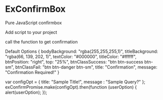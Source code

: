 # ExConfirmBox
Pure JavaScript confirmbox

Add script to your project
<script src="exConfirm.js"></script>

call the function to get confirmation

Default Options
{
    bodyBackground: "rgba(255,255,255,1)",
    titleBackground: "rgba(66, 139, 202, 1)",
    textColor: "#000000",
    titleColor: "#ffffff",
    btnPosition: "right",
    top: "25%",
    btnClassSuccess: "btn btn-success btn-sm",
    btnClassFail: "btn btn-danger btn-sm",
    title: "Confirmation",
    message: "Confirmation Required!"
}

var configOpt = {
    title: "Sample Title!",
    message : "Sample Query?"
};
exConfirmPromise.make(configOpt).then(function (userOption) {
  alert(userOption);
});

